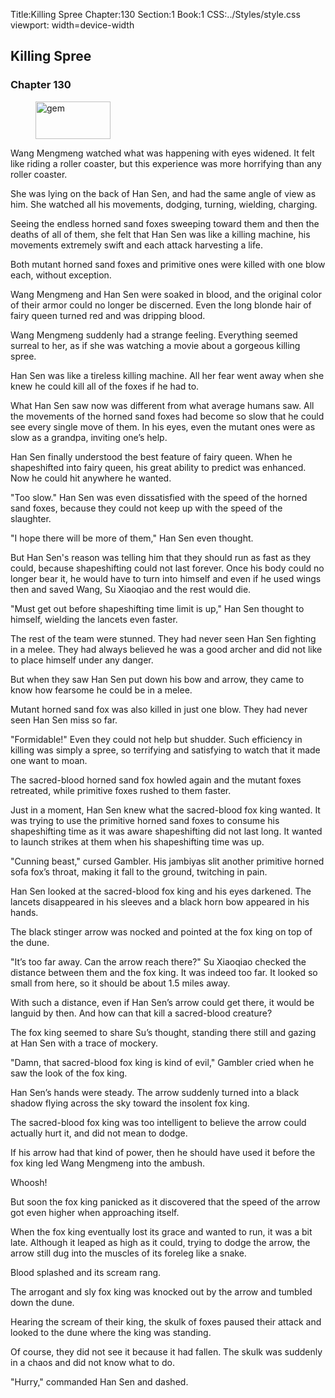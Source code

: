 Title:Killing Spree 
Chapter:130 
Section:1 
Book:1 
CSS:../Styles/style.css 
viewport: width=device-width
  
## Killing Spree
### Chapter 130
  
<figure>
	<img src="../Images/gem.gif" alt="gem" id="gem" width="120" height="60" />
</figure>
  

  
Wang Mengmeng watched what was happening with eyes widened. It felt like riding a roller coaster, but this experience was more horrifying than any roller coaster.

She was lying on the back of Han Sen, and had the same angle of view as him. She watched all his movements, dodging, turning, wielding, charging.

Seeing the endless horned sand foxes sweeping toward them and then the deaths of all of them, she felt that Han Sen was like a killing machine, his movements extremely swift and each attack harvesting a life.

Both mutant horned sand foxes and primitive ones were killed with one blow each, without exception.

Wang Mengmeng and Han Sen were soaked in blood, and the original color of their armor could no longer be discerned. Even the long blonde hair of fairy queen turned red and was dripping blood.

Wang Mengmeng suddenly had a strange feeling. Everything seemed surreal to her, as if she was watching a movie about a gorgeous killing spree.

Han Sen was like a tireless killing machine. All her fear went away when she knew he could kill all of the foxes if he had to.

What Han Sen saw now was different from what average humans saw. All the movements of the horned sand foxes had become so slow that he could see every single move of them. In his eyes, even the mutant ones were as slow as a grandpa, inviting one’s help.

Han Sen finally understood the best feature of fairy queen. When he shapeshifted into fairy queen, his great ability to predict was enhanced. Now he could hit anywhere he wanted.

"Too slow." Han Sen was even dissatisfied with the speed of the horned sand foxes, because they could not keep up with the speed of the slaughter.

"I hope there will be more of them," Han Sen even thought.

But Han Sen's reason was telling him that they should run as fast as they could, because shapeshifting could not last forever. Once his body could no longer bear it, he would have to turn into himself and even if he used wings then and saved Wang, Su Xiaoqiao and the rest would die.

"Must get out before shapeshifting time limit is up," Han Sen thought to himself, wielding the lancets even faster.

The rest of the team were stunned. They had never seen Han Sen fighting in a melee. They had always believed he was a good archer and did not like to place himself under any danger.

But when they saw Han Sen put down his bow and arrow, they came to know how fearsome he could be in a melee.

Mutant horned sand fox was also killed in just one blow. They had never seen Han Sen miss so far.

"Formidable!" Even they could not help but shudder. Such efficiency in killing was simply a spree, so terrifying and satisfying to watch that it made one want to moan.

The sacred-blood horned sand fox howled again and the mutant foxes retreated, while primitive foxes rushed to them faster.

Just in a moment, Han Sen knew what the sacred-blood fox king wanted. It was trying to use the primitive horned sand foxes to consume his shapeshifting time as it was aware shapeshifting did not last long. It wanted to launch strikes at them when his shapeshifting time was up.

"Cunning beast," cursed Gambler. His jambiyas slit another primitive horned sofa fox’s throat, making it fall to the ground, twitching in pain.

Han Sen looked at the sacred-blood fox king and his eyes darkened. The lancets disappeared in his sleeves and a black horn bow appeared in his hands.

The black stinger arrow was nocked and pointed at the fox king on top of the dune.

"It’s too far away. Can the arrow reach there?" Su Xiaoqiao checked the distance between them and the fox king. It was indeed too far. It looked so small from here, so it should be about 1.5 miles away.

With such a distance, even if Han Sen’s arrow could get there, it would be languid by then. And how can that kill a sacred-blood creature?

The fox king seemed to share Su’s thought, standing there still and gazing at Han Sen with a trace of mockery.

"Damn, that sacred-blood fox king is kind of evil," Gambler cried when he saw the look of the fox king.

Han Sen’s hands were steady. The arrow suddenly turned into a black shadow flying across the sky toward the insolent fox king.

The sacred-blood fox king was too intelligent to believe the arrow could actually hurt it, and did not mean to dodge.

If his arrow had that kind of power, then he should have used it before the fox king led Wang Mengmeng into the ambush.

Whoosh!

But soon the fox king panicked as it discovered that the speed of the arrow got even higher when approaching itself.

When the fox king eventually lost its grace and wanted to run, it was a bit late. Although it leaped as high as it could, trying to dodge the arrow, the arrow still dug into the muscles of its foreleg like a snake.

Blood splashed and its scream rang.

The arrogant and sly fox king was knocked out by the arrow and tumbled down the dune.

Hearing the scream of their king, the skulk of foxes paused their attack and looked to the dune where the king was standing.

Of course, they did not see it because it had fallen. The skulk was suddenly in a chaos and did not know what to do.

"Hurry," commanded Han Sen and dashed.